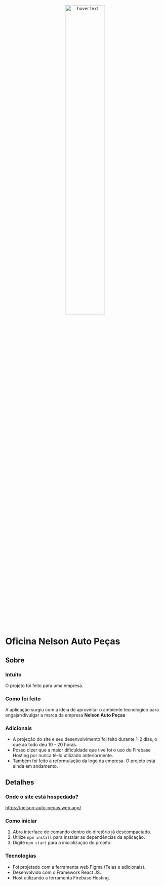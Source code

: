 <p align="center">
  <img src="https://nelson-auto-pecas.web.app/img/Logo.png" width="50%" title="hover text">
</p>

# Oficina Nelson Auto Peças
## Sobre

### Intuito
O projeto foi feito para uma empresa.

### Como foi feito
A aplicação surgiu com a ideia de aproveitar o ambiente tecnológico para engajar/divulgar a marca da empresa <b> Nelson Auto Peças </b>

### Adicionais
- A projeção do site e seu desenvolvimento foi feito durante 1-2 dias, o que ao todo deu 10 - 20 horas.
- Posso dizer que a maior dificuldade que tive foi o uso do Firebase Hosting por nunca tê-lo utilizado anteriormente.
- Também foi feito a reformulação da logo da empresa.
O projeto está ainda em andamento.

## Detalhes

### Onde o site está hospedado?
https://nelson-auto-pecas.web.app/

### Como iniciar

1. Abra interface de comando dentro do diretório já descompactado.
2. Utilize `npm install` para instalar as dependências da aplicação.
3. Digite `npm start` para a inicialização do projeto.

### Tecnologias

 - Foi projetado com a ferramenta web Figma (Telas e adicionais).
 - Desenvolvido com o Framework React JS.
 - Host utilizando a ferramenta Firebase Hosting.
